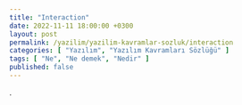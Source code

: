 ```yaml
---
title: "Interaction"
date: 2022-11-11 18:00:00 +0300
layout: post
permalink: /yazilim/yazilim-kavramlar-sozluk/interaction
categories: [ "Yazılım", "Yazılım Kavramları Sözlüğü" ]
tags: [ "Ne", "Ne demek", "Nedir" ]
published: false
---
```


.
